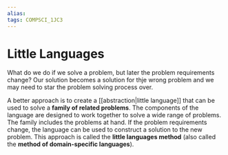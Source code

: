 ```yaml
---
alias:
tags: COMPSCI_1JC3
---
```

# Little Languages
What do we do if we solve a problem, but later the problem requirements change? Our solution becomes a solution for thje wrong problem and we may need to star the problem solving process over. 

A better approach is to create a [[abstraction|little language]] that can be used to solve a **family of related problems**. The components of the language are designed to work together to solve a wide range of problems. The family includes the problems at hand. If the problem requirements change, the language can be used to construct a solution to the new problem. This approach is called the **little languages method** (also called the **method of domain-specific languages**). 